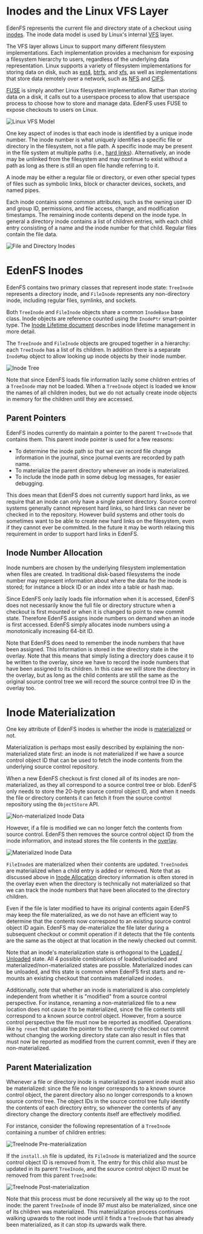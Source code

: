 # Inodes and the Linux VFS Layer

EdenFS represents the current file and directory state of a checkout using
[inodes](https://en.wikipedia.org/wiki/Inode). The inode data model is used by
Linux's internal
[VFS](https://www.kernel.org/doc/html/latest/filesystems/vfs.html) layer.

The VFS layer allows Linux to support many different filesystem implementations.
Each implementation provides a mechanism for exposing a filesystem hierarchy to
users, regardless of the underlying data representation. Linux supports a
variety of filesystem implementations for storing data on disk, such as
[ext4](https://en.wikipedia.org/wiki/Ext4),
[btrfs](https://en.wikipedia.org/wiki/Btrfs), and
[xfs](https://en.wikipedia.org/wiki/XFS), as well as implementations that store
data remotely over a network, such as
[NFS](https://en.wikipedia.org/wiki/Network_File_System) and
[CIFS](https://en.wikipedia.org/wiki/Server_Message_Block).

[FUSE](https://en.wikipedia.org/wiki/Filesystem_in_Userspace) is simply another
Linux filesystem implementation. Rather than storing data on a disk, it calls
out to a userspace process to allow that userspace process to choose how to
store and manage data. EdenFS uses FUSE to expose checkouts to users on Linux.

![Linux VFS Model](img/fuse_vfs.svg)

One key aspect of inodes is that each inode is identified by a unique inode
number. The inode number is what uniquely identifies a specific file or
directory in the filesystem, not a file path. A specific inode may be present in
the file system at multiple paths (i.e.,
[hard links](https://en.wikipedia.org/wiki/Hard_link)). Alternatively, an inode
may be unlinked from the filesystem and may continue to exist without a path as
long as there is still an open file handle referring to it.

A inode may be either a regular file or directory, or even other special types
of files such as symbolic links, block or character devices, sockets, and named
pipes.

Each inode contains some common attributes, such as the owning user ID and group
ID, permissions, and file access, change, and modification timestamps. The
remaining inode contents depend on the inode type. In general a directory inode
contains a list of children entries, with each child entry consisting of a name
and the inode number for that child. Regular files contain the file data.

![File and Directory Inodes](img/inode_contents.svg)

# EdenFS Inodes

EdenFS contains two primary classes that represent inode state: `TreeInode`
represents a directory inode, and `FileInode` represents any non-directory
inode, including regular files, symlinks, and sockets.

Both `TreeInode` and `FileInode` objects share a common `InodeBase` base class.
Inode objects are reference counted using the `InodePtr` smart-pointer type. The
[Inode Lifetime document](InodeLifetime.md) describes inode lifetime management
in more detail.

The `TreeInode` and `FileInode` objects are grouped together in a hierarchy:
each `TreeInode` has a list of its children. In addition there is a separate
`InodeMap` object to allow looking up inode objects by their inode number.

![Inode Tree](img/inode_tree.svg)

Note that since EdenFS loads file information lazily some children entries of a
`TreeInode` may not be loaded. When a `TreeInode` object is loaded we know the
names of all children inodes, but we do not actually create inode objects in
memory for the children until they are accessed.

## Parent Pointers

EdenFS inodes currently do maintain a pointer to the parent `TreeInode` that
contains them. This parent inode pointer is used for a few reasons:

- To determine the inode path so that we can record file change information in
  the journal, since journal events are recorded by path name.
- To materialize the parent directory whenever an inode is materialized.
- To include the inode path in some debug log messages, for easier debugging.

This does mean that EdenFS does not currently support hard links, as we require
that an inode can only have a single parent directory. Source control systems
generally cannot represent hard links, so hard links can never be checked in to
the repository. However build systems and other tools do sometimes want to be
able to create new hard links on the filesystem, even if they cannot ever be
committed. In the future it may be worth relaxing this requirement in order to
support hard links in EdenFS.

## Inode Number Allocation

Inode numbers are chosen by the underlying filesystem implementation when files
are created. In traditional disk-based filesystems the inode number may
represent information about where the data for the inode is stored; for instance
a block ID or an index into a table or hash map.

Since EdenFS only lazily loads file information when it is accessed, EdenFS does
not necessarily know the full file or directory structure when a checkout is
first mounted or when it is changed to point to new commit state. Therefore
EdenFS assigns inode numbers on demand when an inode is first accessed. EdenFS
simply allocates inode numbers using a monotonically increasing 64-bit ID.

Note that EdenFS does need to remember the inode numbers that have been
assigned. This information is stored in the directory state in the overlay. Note
that this means that simply listing a directory does cause it to be written to
the overlay, since we have to record the inode numbers that have been assigned
to its children. In this case we will store the directory in the overlay, but as
long as the child contents are still the same as the original source control
tree we will record the source control tree ID in the overlay too.

# Inode Materialization

One key attribute of EdenFS inodes is whether the inode is
[materialized](Glossary.md#materialized--non-materialized) or not.

Materialization is perhaps most easily described by explaining the
non-materialized state first: an inode is not materialized if we have a source
control object ID that can be used to fetch the inode contents from the
underlying source control repository.

When a new EdenFS checkout is first cloned all of its inodes are
non-materialized, as they all correspond to a source control tree or blob.
EdenFS only needs to store the 20-byte source control object ID, and when it
needs the file or directory contents it can fetch it from the source control
repository using the `ObjectStore` API.

![Non-materialized Inode Data](img/non_materialized_inode.svg)

However, if a file is modified we can no longer fetch the contents from source
control. EdenFS then removes the source control object ID from the inode
information, and instead stores the file contents in the
[overlay](Glossary.md#overlay).

![Materialized Inode Data](img/materialized_inode.svg)

`FileInode`s are materialized when their contents are updated. `TreeInode`s are
materialized when a child entry is added or removed. Note that as discussed
above in [Inode Allocation](#inode-allocation) directory information is often
stored in the overlay even when the directory is technically not materialized so
that we can track the inode numbers that have been allocated to the directory
children.

Even if the file is later modified to have its original contents again EdenFS
may keep the file materialized, as we do not have an efficient way to determine
that the contents now correspond to an existing source control object ID again.
EdenFS may de-materialize the file later during a subsequent checkout or commit
operation if it detects that the file contents are the same as the object at
that location in the newly checked out commit.

Note that an inode's materialization state is orthogonal to the
[Loaded / Unloaded](#loaded--unloaded) state. All 4 possible combinations of
loaded/unloaded and materialized/non-materialized states are possible.
Materialized inodes can be unloaded, and this state is common when EdenFS first
starts and re-mounts an existing checkout that contains materialized inodes.

Additionally, note that whether an inode is materialized is also completely
independent from whether it is "modified" from a source control perspective. For
instance, renaming a non-materialized file to a new location does not cause it
to be materialized, since the file contents still correspond to a known source
control object. However, from a source control perspective the file must now be
reported as modified. Operations like `hg reset` that update the pointer to the
currently checked out commit without changing the working directory state can
also result in files that must now be reported as modified from the current
commit, even if they are non-materialized.

## Parent Materialization

Whenever a file or directory inode is materialized its parent inode must also be
materialized: since the file no longer corresponds to a known source control
object, the parent directory also no longer corresponds to a known source
control tree. The object IDs in the source control tree fully identify the
contents of each directory entry, so whenever the contents of any directory
change the directory contents itself are effectively modified.

For instance, consider the following representation of a `TreeInode` containing
a number of children entries:

![TreeInode Pre-materialization](img/tree_inode_pre_materialization.svg)

If the `install.sh` file is updated, its `FileInode` is materialized and the
source control object ID is removed from it. The entry for this child also must
be updated in its parent `TreeInode`, and the source control object ID must be
removed from this parent `TreeInode`:

![TreeInode Post-materialization](img/tree_inode_post_materialization.svg)

Note that this process must be done recursively all the way up to the root
inode: the parent `TreeInode` of inode 97 must also be materialized, since one
of its children was materialized. This materialization process continues walking
upwards to the root inode until it finds a `TreeInode` that has already been
materialized, as it can stop its upwards walk there.
